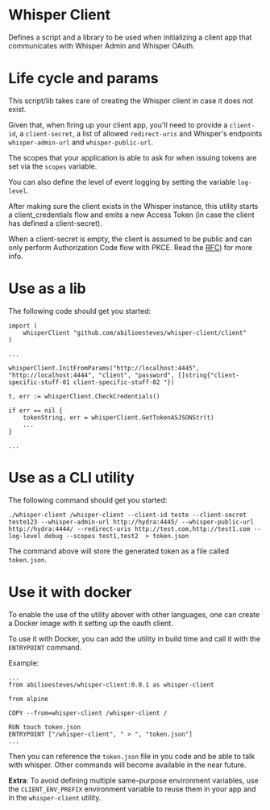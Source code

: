 # Whisper Client
Defines a script and a library to be used when initializing a client app that communicates with Whisper Admin and Whisper OAuth.

# Life cycle and params

This script/lib takes care of creating the Whisper client in case it does not exist.

Given that, when firing up your client app, you'll need to provide a `client-id`, a `client-secret`, a list of allowed `redirect-uris` and Whisper's endpoints `whisper-admin-url` and `whisper-public-url`. 

The scopes that your application is able to ask for when issuing tokens are set via the `scopes` variable.

You can also define the level of event logging by setting the variable `log-level`.

After making sure the client exists in the Whisper instance, this utility starts a client_credentials flow and emits a new Access Token (in case the client has defined a client-secret).

When a client-secret is empty, the client is assumed to be public and can only perform Authorization Code flow with PKCE. Read the [RFC](https://tools.ietf.org/html/rfc7636)) for more info.

# Use as a lib

The following code should get you started:

```
import (
    whisperClient "github.com/abilioesteves/whisper-client/client"
)

...

whisperClient.InitFromParams("http://localhost:4445", "http://localhost:4444", "client", "password", []string{"client-specific-stuff-01 client-specific-stuff-02 "})

t, err := whisperClient.CheckCredentials()

if err == nil {
    tokenString, err = whisperClient.GetTokenASJSONStr(t)
    ...
}

...
```

# Use as a CLI utility

The following command should get you started:

```
./whisper-client /whisper-client --client-id teste --client-secret teste123 --whisper-admin-url http://hydra:4445/ --whisper-public-url http://hydra:4444/ --redirect-uris http://test.com,http://test1.com --log-level debug --scopes test1,test2  > token.json
```
The command above will store the generated token as a file called `token.json`.

# Use it with docker 

To enable the use of the utility abover with other languages, one can create a Docker image with it setting up the oauth client.

To use it with Docker, you can add the utility in build time and call it with the `ENTRYPOINT` command.

Example:

```
...
from abilioesteves/whisper-client:0.0.1 as whisper-client

from alpine

COPY --from=whisper-client /whisper-client /

RUN touch token.json
ENTRYPOINT ["/whisper-client", " > ", "token.json"]
...

```

Then you can reference the `token.json` file in you code and be able to talk with whisper. Other commands will become available in the near future.

**Extra**: To avoid defining multiple same-purpose environment variables, use the `CLIENT_ENV_PREFIX` environment variable to reuse them in your app and in the `whisper-client` utility.





